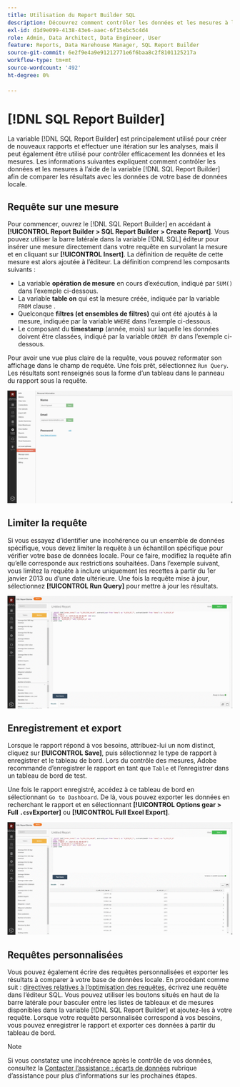```yaml
---
title: Utilisation du Report Builder SQL
description: Découvrez comment contrôler les données et les mesures à l’aide du Report Builder SQL afin de comparer les résultats aux données de votre base de données locale.
exl-id: d1d9e099-4138-43e6-aaec-6f15ebc5c4d4
role: Admin, Data Architect, Data Engineer, User
feature: Reports, Data Warehouse Manager, SQL Report Builder
source-git-commit: 6e2f9e4a9e91212771e6f6baa8c2f8101125217a
workflow-type: tm+mt
source-wordcount: '492'
ht-degree: 0%

---
```


# [!DNL SQL Report Builder]

La variable [!DNL SQL Report Builder] est principalement utilisé pour créer de nouveaux rapports et effectuer une itération sur les analyses, mais il peut également être utilisé pour contrôler efficacement les données et les mesures. Les informations suivantes expliquent comment contrôler les données et les mesures à l’aide de la variable [!DNL SQL Report Builder] afin de comparer les résultats avec les données de votre base de données locale.

## Requête sur une mesure

Pour commencer, ouvrez le [!DNL SQL Report Builder] en accédant à **[!UICONTROL Report Builder > SQL Report Builder > Create Report]**. Vous pouvez utiliser la barre latérale dans la variable [!DNL SQL] éditeur pour insérer une mesure directement dans votre requête en survolant la mesure et en cliquant sur **[!UICONTROL Insert]**. La définition de requête de cette mesure est alors ajoutée à l’éditeur. La définition comprend les composants suivants :

- La variable **opération de mesure** en cours d’exécution, indiqué par `SUM()` dans l’exemple ci-dessous.
- La variable **table on** qui est la mesure créée, indiquée par la variable `FROM` clause .
- Quelconque **filtres (et ensembles de filtres)** qui ont été ajoutés à la mesure, indiquée par la variable `WHERE` dans l’exemple ci-dessous.
- Le composant du **timestamp** (année, mois) sur laquelle les données doivent être classées, indiqué par la variable `ORDER BY` dans l’exemple ci-dessous.

Pour avoir une vue plus claire de la requête, vous pouvez reformater son affichage dans le champ de requête. Une fois prêt, sélectionnez `Run Query`. Les résultats sont renseignés sous la forme d’un tableau dans le panneau du rapport sous la requête.

![](../../assets/run-query-results.gif)

## Limiter la requête

Si vous essayez d’identifier une incohérence ou un ensemble de données spécifique, vous devez limiter la requête à un échantillon spécifique pour vérifier votre base de données locale. Pour ce faire, modifiez la requête afin qu’elle corresponde aux restrictions souhaitées. Dans l’exemple suivant, vous limitez la requête à inclure uniquement les recettes à partir du 1er janvier 2013 ou d’une date ultérieure. Une fois la requête mise à jour, sélectionnez **[!UICONTROL Run Query]** pour mettre à jour les résultats.

![](../../assets/restricting-query.gif)

## Enregistrement et export

Lorsque le rapport répond à vos besoins, attribuez-lui un nom distinct, cliquez sur **[!UICONTROL Save]**, puis sélectionnez le type de rapport à enregistrer et le tableau de bord. Lors du contrôle des mesures, Adobe recommande d’enregistrer le rapport en tant que `Table` et l’enregistrer dans un tableau de bord de test.

Une fois le rapport enregistré, accédez à ce tableau de bord en sélectionnant `Go to Dashboard`. De là, vous pouvez exporter les données en recherchant le rapport et en sélectionnant **[!UICONTROL Options gear > Full `.csv`Exporter]** ou **[!UICONTROL Full Excel Export]**.

![](../../assets/export-dboard-data.gif)

## Requêtes personnalisées

Vous pouvez également écrire des requêtes personnalisées et exporter les résultats à comparer à votre base de données locale. En procédant comme suit : [directives relatives à l’optimisation des requêtes](../../best-practices/optimizing-your-sql-queries.md), écrivez une requête dans l’éditeur SQL. Vous pouvez utiliser les boutons situés en haut de la barre latérale pour basculer entre les listes de tableaux et de mesures disponibles dans la variable [!DNL SQL Report Builder] et ajoutez-les à votre requête. Lorsque votre requête personnalisée correspond à vos besoins, vous pouvez enregistrer le rapport et exporter ces données à partir du tableau de bord.

>[!NOTE]
>
>Si vous constatez une incohérence après le contrôle de vos données, consultez la [Contacter l’assistance : écarts de données](https://experienceleague.adobe.com/docs/commerce-knowledge-base/kb/troubleshooting/miscellaneous/mbi-data-discrepancies.html) rubrique d’assistance pour plus d’informations sur les prochaines étapes.
